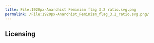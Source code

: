 ```yaml
---
title: File:1920px-Anarchist Feminism flag 3.2 ratio.svg.png
permalink: /File:1920px-Anarchist_Feminism_flag_3.2_ratio.svg.png/
---
```


## Licensing